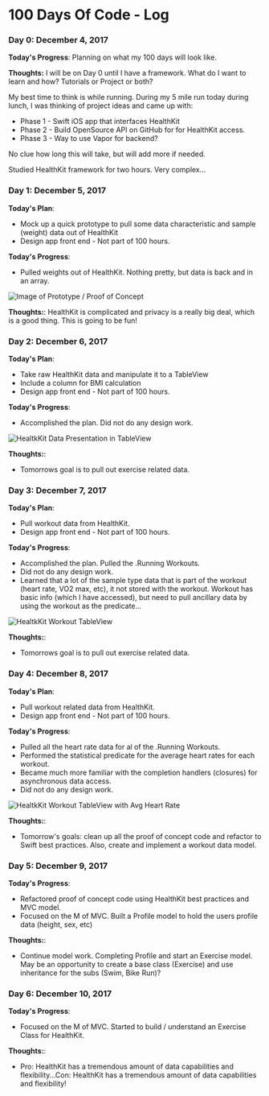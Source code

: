 # 100 Days Of Code - Log

### Day 0: December 4, 2017

**Today's Progress**: Planning on what my 100 days will look like.

**Thoughts:** I will be on Day 0 until I have a framework. What do I want to learn and how? Tutorials or Project or both?

My best time to think is while running. During my 5 mile run today during lunch, I was thinking of project ideas and came up with:
* Phase 1 - Swift iOS app that interfaces HealthKit
* Phase 2 - Build OpenSource API on GitHub for for HealthKit access.
* Phase 3 - Way to use Vapor for backend?

No clue how long this will take, but will add more if needed.

Studied HealthKit framework for two hours. Very complex...

### Day 1: December 5, 2017

**Today's Plan**:
* Mock up a quick prototype to pull some data characteristic and sample (weight) data out of HealthKit
* Design app front end - Not part of 100 hours.

**Today's Progress**:
* Pulled weights out of HealthKit. Nothing pretty, but data is back and in an array.

![Image of Prototype / Proof of Concept](https://richgabrielli.github.io/images/HealthKit-Proto.jpg)

**Thoughts:**:
HealthKit is complicated and privacy is a really big deal, which is a good thing. This is going to be fun!

### Day 2: December 6, 2017

**Today's Plan**:
* Take raw HealthKit data and manipulate it to a TableView
* Include a column for BMI calculation
* Design app front end - Not part of 100 hours.

**Today's Progress**:
* Accomplished the plan. Did not do any design work.

![HealtkKit Data Presentation in TableView](https://richgabrielli.github.io/images/HealthKit-Proto3.jpg)

**Thoughts:**:
* Tomorrows goal is to pull out exercise related data.

### Day 3: December 7, 2017

**Today's Plan**:
* Pull workout data from HealthKit.
* Design app front end - Not part of 100 hours.

**Today's Progress**:
* Accomplished the plan. Pulled the .Running Workouts.
* Did not do any design work.
* Learned that a lot of the sample type data that is part of the workout (heart rate, VO2 max, etc), it not stored with the workout. Workout has basic info (which I have accessed), but need to pull ancillary data by using the workout as the predicate...

![HealtkKit Workout  TableView](https://richgabrielli.github.io/images/HealthKit-Proto3.1.jpg)

**Thoughts:**:
* Tomorrows goal is to pull out exercise related data.

### Day 4: December 8, 2017

**Today's Plan**:
* Pull workout related data from HealthKit.
* Design app front end - Not part of 100 hours.

**Today's Progress**:
* Pulled all the heart rate data for al of the .Running Workouts.
* Performed the statistical predicate for the average heart rates for each workout.
* Became much more familiar with the completion handlers (closures) for asynchronous data access.
* Did not do any design work.

![HealtkKit Workout  TableView with Avg Heart Rate](https://richgabrielli.github.io/images/HealthKit-Proto4.jpg)

**Thoughts:**:
* Tomorrow's goals: clean up all the proof of concept code and refactor to Swift best practices. Also, create and implement a workout data model.

### Day 5: December 9, 2017

**Today's Progress**:
* Refactored proof of concept code using HealthKit best practices and MVC model.
* Focused on the M of MVC. Built a Profile model to hold the users profile data (height, sex, etc)

**Thoughts:**:
* Continue model work. Completing Profile and start an Exercise model. May be an opportunity to create a base class (Exercise) and use inheritance for the subs (Swim, Bike Run)?

### Day 6: December 10, 2017

**Today's Progress**:
* Focused on the M of MVC. Started to build / understand an Exercise Class for HealthKit.

**Thoughts:**:
* Pro: HealthKit has a tremendous amount of data capabilities and flexibility...Con: HealthKit has a tremendous amount of data capabilities and flexibility!
